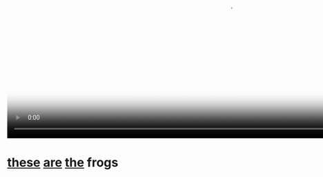 <br /><br /><br /><br /><br /><br /><br /><br /><br /><br />
<p class='center'>
<video width="1024" poster="frogs.jpeg" autoplay loop playsinline controls>
    <source src="frogs.mp4" type="video/mp4">
    <source src="frogs.mov" type="video/mov">
    <source src="frogs.webm" type="video/webm">
    <source src="frogs.ogg" type="video/ogg">
</video>
<br />
</p>
<h1>
<p class='center'>
<a href="../1">these</a> <a href="../2">are</a> <a href="../3">the</a> frogs
</p>
</h1>